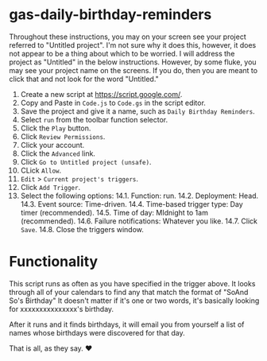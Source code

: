 # gas-daily-birthday-reminders

Throughout these instructions, you may on your screen see your project referred to "Untitled project". I'm not sure why it does this, however, it does not appear to be a thing about which to be worried. I will address the project as "Untitled" in the below instructions. However, by some fluke, you may see your project name on the screens. If you do, then you are meant to click that and not look for the word "Untitled."

1. Create a new script at https://script.google.com/.
2. Copy and Paste in `Code.js` to `Code.gs` in the script editor.
3. Save the project and give it a name, such as `Daily Birthday Reminders`.
4. Select `run` from the toolbar function selector.
5. Click the `Play` button.
6. Click `Review Permissions`.
7. Click your account.
8. Click the `Advanced` link.
9. Click `Go to Untitled project (unsafe)`.
10. CLick `Allow`.
11. `Edit` > `Current project's triggers`.
12. Click `Add Trigger`.
13. Select the following options:
14.1. Function: run.
14.2. Deployment: Head.
14.3. Event source: Time-driven.
14.4. Time-based trigger type: Day timer (recommended).
14.5. Time of day: MIdnight to 1am (recommended).
14.6. Failure notifications: Whatever you like.
14.7. Click `Save`.
14.8. Close the triggers window.

# Functionality
This script runs as often as you have specified in the trigger above. It looks through all of your calendars to find any that match the format of "SoAnd So's Birthday" It doesn't matter if it's one or two words, it's basically looking for xxxxxxxxxxxxxxx's birthday.

After it runs and it finds birthdays, it will email you from yourself a list of names whose birthdays were discovered for that day.

That is all, as they say. ♥
